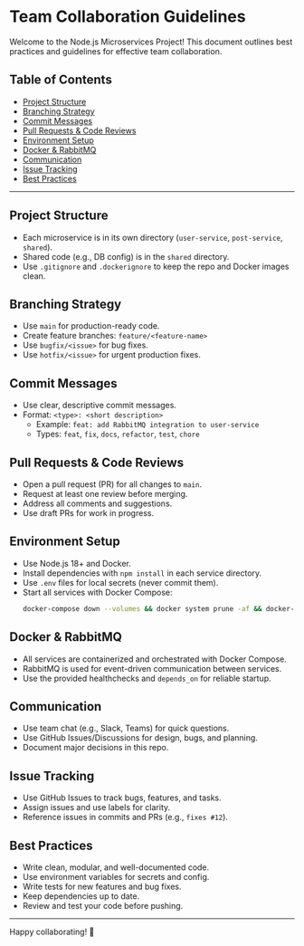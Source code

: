 # Team Collaboration Guidelines

Welcome to the Node.js Microservices Project! This document outlines best practices and guidelines for effective team collaboration.

## Table of Contents
- [Project Structure](#project-structure)
- [Branching Strategy](#branching-strategy)
- [Commit Messages](#commit-messages)
- [Pull Requests & Code Reviews](#pull-requests--code-reviews)
- [Environment Setup](#environment-setup)
- [Docker & RabbitMQ](#docker--rabbitmq)
- [Communication](#communication)
- [Issue Tracking](#issue-tracking)
- [Best Practices](#best-practices)

---

## Project Structure
- Each microservice is in its own directory (`user-service`, `post-service`, `shared`).
- Shared code (e.g., DB config) is in the `shared` directory.
- Use `.gitignore` and `.dockerignore` to keep the repo and Docker images clean.

## Branching Strategy
- Use `main` for production-ready code.
- Create feature branches: `feature/<feature-name>`
- Use `bugfix/<issue>` for bug fixes.
- Use `hotfix/<issue>` for urgent production fixes.

## Commit Messages
- Use clear, descriptive commit messages.
- Format: `<type>: <short description>`
  - Example: `feat: add RabbitMQ integration to user-service`
  - Types: `feat`, `fix`, `docs`, `refactor`, `test`, `chore`

## Pull Requests & Code Reviews
- Open a pull request (PR) for all changes to `main`.
- Request at least one review before merging.
- Address all comments and suggestions.
- Use draft PRs for work in progress.

## Environment Setup
- Use Node.js 18+ and Docker.
- Install dependencies with `npm install` in each service directory.
- Use `.env` files for local secrets (never commit them).
- Start all services with Docker Compose:
  ```bash
  docker-compose down --volumes && docker system prune -af && docker-compose up --build
  ```

## Docker & RabbitMQ
- All services are containerized and orchestrated with Docker Compose.
- RabbitMQ is used for event-driven communication between services.
- Use the provided healthchecks and `depends_on` for reliable startup.

## Communication
- Use team chat (e.g., Slack, Teams) for quick questions.
- Use GitHub Issues/Discussions for design, bugs, and planning.
- Document major decisions in this repo.

## Issue Tracking
- Use GitHub Issues to track bugs, features, and tasks.
- Assign issues and use labels for clarity.
- Reference issues in commits and PRs (e.g., `fixes #12`).

## Best Practices
- Write clean, modular, and well-documented code.
- Use environment variables for secrets and config.
- Write tests for new features and bug fixes.
- Keep dependencies up to date.
- Review and test your code before pushing.

---

Happy collaborating! 🚀 

